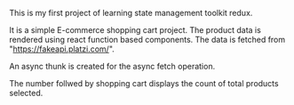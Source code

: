 This is my first project of learning state management toolkit redux.

It is a simple E-commerce shopping cart project. The product data is rendered using react function based components.
The data is fetched from "https://fakeapi.platzi.com/".

An async thunk is created for the async fetch operation.

The number follwed by shopping cart displays the count of total products selected.

